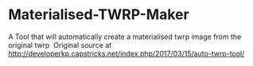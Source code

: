 
# Materialised-TWRP-Maker
A Tool that will automatically create a materialised twrp image from the original twrp
 Original source at http://developerkp.capstricks.net/index.php/2017/03/15/auto-twrp-tool/

